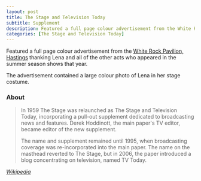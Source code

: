 ```yaml
---
layout: post
title: The Stage and Television Today
subtitle: Supplement
description: Featured a full page colour advertisement from the White Rock Pavilion, thanking Lena and all of the other acts who appeared in the summer season shows that year. The advertisement contained a large colour photo of Lena in her stage costume.
categories: [The Stage and Television Today]
---
```


Featured a full page colour advertisement from the [White Rock Pavilion, Hastings](/theatre/the%20lena%20zavaroni%20show/1982/08/03/the-lena-zavaroni-show.html) thanking Lena and all of the other acts who appeared in the summer season shows that year.

The advertisement contained a large colour photo of Lena in her stage costume.


### About
> In 1959 The Stage was relaunched as The Stage and Television Today, incorporating a pull-out supplement dedicated to broadcasting news and features. Derek Hoddinott, the main paper's TV editor, became editor of the new supplement.
>
>The name and supplement remained until 1995, when broadcasting coverage was re-incorporated into the main paper. The name on the masthead reverted to The Stage, but in 2006, the paper introduced a blog concentrating on television, named TV Today.

<cite>[Wikipedia](https://en.wikipedia.org/wiki/The_Stage#The_Stage_and_Television_Today)</cite>
